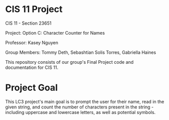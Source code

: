 # CIS 11 Project

CIS 11 - Section 23651

Project: Option C: Character Counter for Names

Professor: Kasey Nguyen 

Group Members: Tommy Deth, Sebashtian Solis Torres, Gabriella Haines

This repository consists of our group's Final Project code and documentation for CIS 11.  

# Project Goal 
This LC3 project's main goal is to prompt the user for their name, read in the given string, and count the number of characters present in the string - including uppercase and lowercase letters, as well as potential symbols. 



